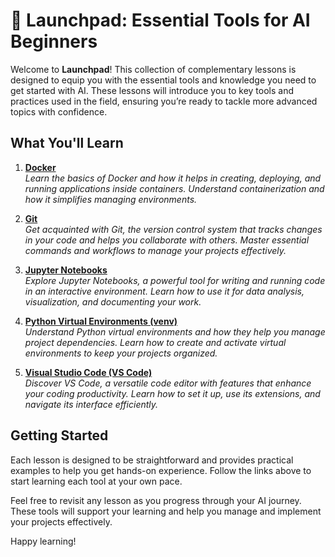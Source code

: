 # 🤾 Launchpad: Essential Tools for AI Beginners

Welcome to **Launchpad**! This collection of complementary lessons is designed to equip you with the essential tools and knowledge you need to get started with AI. These lessons will introduce you to key tools and practices used in the field, ensuring you’re ready to tackle more advanced topics with confidence.

## What You'll Learn

1. **[Docker](docker.md)**  
   *Learn the basics of Docker and how it helps in creating, deploying, and running applications inside containers. Understand containerization and how it simplifies managing environments.*

2. **[Git](git.md)**  
   *Get acquainted with Git, the version control system that tracks changes in your code and helps you collaborate with others. Master essential commands and workflows to manage your projects effectively.*

3. **[Jupyter Notebooks](jupyter.md)**  
   *Explore Jupyter Notebooks, a powerful tool for writing and running code in an interactive environment. Learn how to use it for data analysis, visualization, and documenting your work.*

4. **[Python Virtual Environments (venv)](venv.md)**  
   *Understand Python virtual environments and how they help you manage project dependencies. Learn how to create and activate virtual environments to keep your projects organized.*

5. **[Visual Studio Code (VS Code)](vscode.md)**  
   *Discover VS Code, a versatile code editor with features that enhance your coding productivity. Learn how to set it up, use its extensions, and navigate its interface efficiently.*

## Getting Started

Each lesson is designed to be straightforward and provides practical examples to help you get hands-on experience. Follow the links above to start learning each tool at your own pace.

Feel free to revisit any lesson as you progress through your AI journey. These tools will support your learning and help you manage and implement your projects effectively.

Happy learning!
